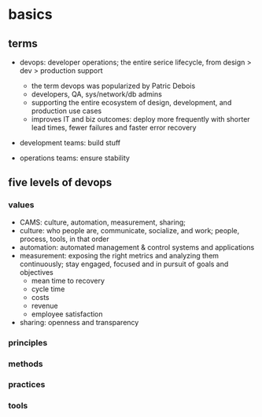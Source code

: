 # basics

## terms

- devops: developer operations; the entire serice lifecycle, from design > dev > production support

  - the term devops was popularized by Patric Debois
  - developers, QA, sys/network/db admins
  - supporting the entire ecosystem of design, development, and production use cases
  - improves IT and biz outcomes: deploy more frequently with shorter lead times, fewer failures and faster error recovery

- development teams: build stuff
- operations teams: ensure stability

## five levels of devops

### values

- CAMS: culture, automation, measurement, sharing;
- culture: who people are, communicate, socialize, and work; people, process, tools, in that order
- automation: automated management & control systems and applications
- measurement: exposing the right metrics and analyzing them continuously; stay engaged, focused and in pursuit of goals and objectives
  - mean time to recovery
  - cycle time
  - costs
  - revenue
  - employee satisfaction
- sharing: openness and transparency

### principles

### methods

### practices

### tools
